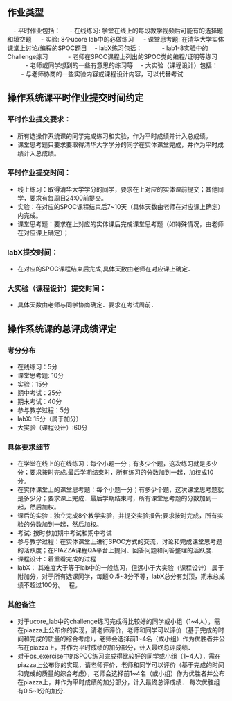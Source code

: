 
## 作业类型
　- 平时作业包括：
　  - 在线练习: 学堂在线上的每段教学视频后可能有的选择题和填空题
　  - 实验: 8个ucore lab中的必做练习
　  - 课堂思考题: 在清华大学实体课堂上讨论/编程的SPOC题目
　- labX练习包括：
　　　- lab1-8实验中的Challenge练习
　　　- 老师在SPOC课程上列出的SPOC类的编程/证明等练习
　　　- 老师或同学想到的一些有意思的练习等
　- 大实验（课程设计）包括：
　　 - 与老师协商的一些实验内容或课程设计内容，可以代替考试
　
## 操作系统课平时作业提交时间约定

### 平时作业提交要求：

 - 所有选操作系统课的同学完成练习和实验，作为平时成绩并计入总成绩。
 - 课堂思考题只要求要取得清华大学学分的同学在实体课堂完成，并作为平时成绩计入总成绩。 

### 平时作业提交时间：

 - 线上练习：取得清华大学学分的同学，要求在上对应的实体课前提交；其他同学，要求有每周日24:00前提交。
 - 实验：在对应的SPOC课程结束后7~10天（具体天数由老师在对应课上确定）内完成。
 - 课堂思考题：要求在上对应的实体课后完成课堂思考题（如特殊情况，由老师在对应课上确定）； 

### labX提交时间：
 - 在对应的SPOC课程结束后完成,具体天数由老师在对应课上确定．
 
### 大实验（课程设计）提交时间：   
 - 具体天数由老师与同学协商确定．要求在考试周前．

## 操作系统课的总评成绩评定

### 考分分布
 - 在线练习：5分
 - 课堂思考题: 10分
 - 实验：15分
 - 期中考试：25分
 - 期末考试：40分
 - 参与教学过程：5分
 - labX: 15分（属于加分）
 - 大实验（课程设计）:60分

### 具体要求细节 
 - 在学堂在线上的在线练习：每个小题一分；有多少个题，这次练习就是多少分；要求按时完成.最后学期结束时，所有练习的分数加到一起，加权成10分。
 - 在实体课堂上的课堂思考题：每个小题一分；有多少个题，这次课堂思考题就是多少分；要求课上完成．最后学期结束时，所有课堂思考题的分数加到一起，然后加权。 
 - 课后的实验：独立完成8个教学实验，并提交实验报告;要求按时完成，所有实验的分数加到一起，然后加权。
 - 考试: 按时参加期中考试和期中考试
 - 参与教学过程：在实体课堂上进行SPOC方式的交流，讨论和完成课堂思考题的活跃度；在PIAZZA课程QA平台上提问、回答问题和问答整理的活跃度. 
 - 课程设计：着重看完成的过程
 - labX： 其难度大于等于lab中的一般练习，但远小于大实验（课程设计）.属于附加分，对于所有选课同学，每题０.5~3分不等，labX总分有封顶，期末总成绩不超过100分。　
程。 

### 其他备注
 - 对于ucore_lab中的challenge练习完成得比较好的同学或小组（1~4人），需在piazza上公布你的实现，请老师评价，老师和同学可以评价（基于完成的时间和完成的质量的综合考虑），老师会选择前1~4名（或小组）作为优胜者并公布在piazza上，并作为平时成绩的加分部分，计入最终总评成绩．
 - 对于os_exercise中的SPOC练习完成得比较好的同学或小组（1~4人），需在piazza上公布你的实现，请老师评价，老师和同学可以评价（基于完成的时间和完成的质量的综合考虑），老师会选择前1~4名（或小组）作为优胜者并公布在piazza上，并作为平时成绩的加分部分，计入最终总评成绩． 每次优胜组有0.5~1分的加分.

